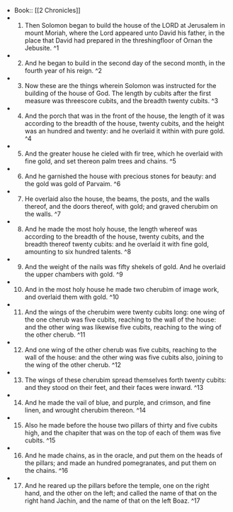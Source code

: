 - Book:: [[2 Chronicles]]
- 1. Then Solomon began to build the house of the LORD at Jerusalem in mount Moriah, where the Lord appeared unto David his father, in the place that David had prepared in the threshingfloor of Ornan the Jebusite. ^1
- 2. And he began to build in the second day of the second month, in the fourth year of his reign. ^2
- 3. Now these are the things wherein Solomon was instructed for the building of the house of God. The length by cubits after the first measure was threescore cubits, and the breadth twenty cubits. ^3
- 4. And the porch that was in the front of the house, the length of it was according to the breadth of the house, twenty cubits, and the height was an hundred and twenty: and he overlaid it within with pure gold. ^4
- 5. And the greater house he cieled with fir tree, which he overlaid with fine gold, and set thereon palm trees and chains. ^5
- 6. And he garnished the house with precious stones for beauty: and the gold was gold of Parvaim. ^6
- 7. He overlaid also the house, the beams, the posts, and the walls thereof, and the doors thereof, with gold; and graved cherubim on the walls. ^7
- 8. And he made the most holy house, the length whereof was according to the breadth of the house, twenty cubits, and the breadth thereof twenty cubits: and he overlaid it with fine gold, amounting to six hundred talents. ^8
- 9. And the weight of the nails was fifty shekels of gold. And he overlaid the upper chambers with gold. ^9
- 10. And in the most holy house he made two cherubim of image work, and overlaid them with gold. ^10
- 11. And the wings of the cherubim were twenty cubits long: one wing of the one cherub was five cubits, reaching to the wall of the house: and the other wing was likewise five cubits, reaching to the wing of the other cherub. ^11
- 12. And one wing of the other cherub was five cubits, reaching to the wall of the house: and the other wing was five cubits also, joining to the wing of the other cherub. ^12
- 13. The wings of these cherubim spread themselves forth twenty cubits: and they stood on their feet, and their faces were inward. ^13
- 14. And he made the vail of blue, and purple, and crimson, and fine linen, and wrought cherubim thereon. ^14
- 15. Also he made before the house two pillars of thirty and five cubits high, and the chapiter that was on the top of each of them was five cubits. ^15
- 16. And he made chains, as in the oracle, and put them on the heads of the pillars; and made an hundred pomegranates, and put them on the chains. ^16
- 17. And he reared up the pillars before the temple, one on the right hand, and the other on the left; and called the name of that on the right hand Jachin, and the name of that on the left Boaz. ^17
